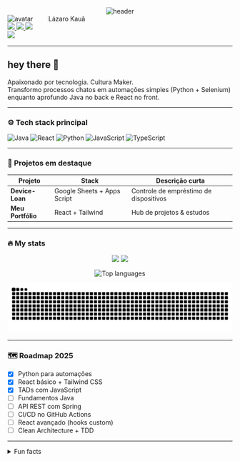 <!-- HEADER / BANNER -->
<div align="center">
  <img src="https://capsule-render.vercel.app/api?type=waving&height=180&color=0:03001C,100:5B8FB9&text=L%C3%A1zaro%20Kau%C3%A3&fontColor=FFFFFF&fontSize=45&fontAlignY=35&desc=Full%20Stack%20Dev&descAlignY=60" alt="header" />
</div>

<!-- AVATAR + NOME CURTO -->
<img align="left" width="80" src="https://avatars.githubusercontent.com/u/132157522?v=4" alt="avatar" />
&nbsp;&nbsp;&nbsp;Lázaro Kauã

<br clear="both"/>

<!-- SOCIALS -->
<div align="left">
  <a href="https://www.linkedin.com/in/lazarokaua/" target="_blank">
    <img src="https://img.shields.io/static/v1?message=LinkedIn&logo=linkedin&label=&color=0077B5&logoColor=white&labelColor=&style=for-the-badge" height="25" />
  </a>
  <a href="https://www.youtube.com/@LazaroKaua7" target="_blank">
    <img src="https://img.shields.io/static/v1?message=YouTube&logo=youtube&label=&color=FF0000&logoColor=white&labelColor=&style=for-the-badge" height="25" />
  </a>
  <a href="https://mail.google.com/mail/?view=cm&to=lazarokaua22@gmail.com" target="_blank">
    <img src="https://img.shields.io/static/v1?message=Gmail&logo=gmail&label=&color=D14836&logoColor=white&labelColor=&style=for-the-badge" height="25" />
  </a>
</div>

<!-- VISITOR COUNTER -->
<div align="left">
  <img src="https://visitor-badge.laobi.icu/badge?page_id=Lazarokaua.Lazarokaua" />
</div>

---

## hey there 👋

Apaixonado por tecnologia. Cultura Maker.  
Transformo processos chatos em automações simples (Python + Selenium) enquanto aprofundo Java no back e React no front.

---

### ⚙️ Tech stack principal
![Java](https://img.shields.io/badge/Java-301E67?style=for-the-badge&logo=openjdk&logoColor=white)
![React](https://img.shields.io/badge/React-5B8FB9?style=for-the-badge&logo=react&logoColor=white)
![Python](https://img.shields.io/badge/Python-B6EADA?style=for-the-badge&logo=python&logoColor=03001C)
![JavaScript](https://img.shields.io/badge/JavaScript-F7DF1E?style=for-the-badge&logo=javascript&logoColor=03001C)
![TypeScript](https://img.shields.io/badge/TypeScript-03001C?style=for-the-badge&logo=typescript&logoColor=B6EADA)

---

### 🚀 Projetos em destaque
| Projeto | Stack | Descrição curta |
|---------|-------|-----------------|
| **Device-Loan** | Google Sheets + Apps Script | Controle de empréstimo de dispositivos |
| **Meu Portfólio** | React + Tailwind | Hub de projetos & estudos |

---

### 🔥 My stats
<p align="center">
  <img src="https://github-readme-stats.vercel.app/api?username=Lazarokaua&show_icons=true&theme=github_dark&title_color=5B8FB9&icon_color=B6EADA&text_color=FFFFFF&bg_color=03001C" height="170" />
  <img src="https://streak-stats.demolab.com?user=Lazarokaua&theme=dark&hide_border=false&border_radius=5" height="170" />
</p>

<!-- Top linguagens -->
<p align="center">
  <img
    src="https://github-readme-stats.vercel.app/api/top-langs/?username=Lazarokaua&layout=compact&langs_count=8&theme=github_dark&title_color=5B8FB9&text_color=FFFFFF&bg_color=03001C&border_radius=5"
    height="170"
    alt="Top languages"
  />
</p>


<!-- SNAKE ANIMATION -->
<p align="center">
  <img src="https://raw.githubusercontent.com/Lazarokaua/Lazarokaua/output/snake.svg" alt="Snake animation" />
</p>

---

### 🗺️ Roadmap 2025
- [x] Python para automações  
- [x] React básico + Tailwind CSS  
- [x] TADs com JavaScript  
- [ ] Fundamentos Java  
- [ ] API REST com Spring  
- [ ] CI/CD no GitHub Actions  
- [ ] React avançado (hooks custom)  
- [ ] Clean Architecture + TDD  

---

<details>
  <summary>Fun facts</summary>

  * Team dark-theme forever  
  * Live long and code 🖖  
    <br><img src="images/spock.gif" width="80" alt="Spock gif" />
  * Drum pra resetar a mente  
  * Frase preferida: **“Faça do silêncio o seu mais alto esbravejar. - Lázaro Kauã”**
</details>
